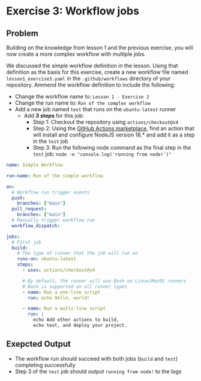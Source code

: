 # Exercise 3: Workflow jobs

## Problem

Building on the knowledge from lesson 1 and the previous exercise, you will now create a more complex workflow with multiple jobs.

We discussed the simple workflow definition in the lesson. Using that definition as the basis for this exercise, create a new workflow file named `lesson1_exercise3.yaml` in the `.github/workflows` directory of your repository. Ammend the workflow definition to include the following:

- Change the workflow name to: `Lesson 1 - Exercise 3`
- Change the run name to: `Run of the complex workflow`
- Add a new job named `test` that runs on the `ubuntu-latest` runner
  - Add **3 steps** for this job:
    - Step 1: Checkout the repository using `actions/checkout@v4`
    - Step 2: Using the [GitHub Actions marketplace](https://github.com/marketplace?type=actions), find an action that will install and configure NodeJS version 18.* and add it as a step in the `test` job
    - Step 3: Run the following node command as the final step in the `test` job: `node -e "console.log('running from node!')"`

```yaml
name: Simple Workflow

run-name: Run of the simple workflow

on:
  # Workflow run trigger events
  push:
    branches: ["main"]
  pull_request:
    branches: ["main"]
  # Manually trigger workflow run
  workflow_dispatch:

jobs:
  # First job
  build:
    # The type of runner that the job will run on
    runs-on: ubuntu-latest
    steps:
      - uses: actions/checkout@v4

      # By default, the runner will use Bash on Linux/MacOS runners
      # Bash is supported on all runner types
      - name: Run a one-line script
        run: echo Hello, world!

      - name: Run a multi-line script
        run: |
          echo Add other actions to build,
          echo test, and deploy your project.
```

## Exepcted Output

- The workflow run should succeed with both jobs (`build` and `test`) completing successfully
- Step 3 of the `test` job should output `running from node!` to the logs
